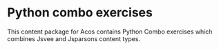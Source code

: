 # Python combo exercises

This content package for Acos contains Python Combo exercises
which combines Jsvee and Jsparsons content types.